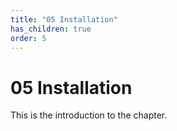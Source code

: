 ```yaml
---
title: "05 Installation"
has_children: true
order: 5
---
```


# 05 Installation
This is the introduction to the chapter.
